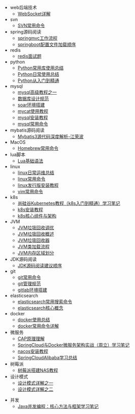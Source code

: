 - web后端技术 
    - [WebSocket详解](docs/16353969509607)
- svn
    - [SVN常用命令](docs/16353969627658)
- spring源码阅读
    - [springmvc工作流程](docs/16353969777611)
    - [springboot配置文件加载顺序](docs/16353969777668)
- redis
    - [redis面试题](docs/16353969916197)
- python
    - [Python常用库使用总结](docs/16353970021933)
    - [Python日常使用总结](docs/16353970021986)
    - [Python从入门到精通](docs/16353970022024)
- mysql
    - [mysql高级教程之一](docs/16353978146045)
    - [数据库设计规范](docs/16353978146106)
    - [soar环境搭建](docs/16353978146158)
    - [mycat使用教程](docs/16353978146207)
    - [mysql安装教程](docs/16353978146254)
    - [mysql常用命令](docs/16353978146297)
- mybatis源码阅读
    - [Mybatis3源代码深度解析-江荣波](docs/16353970233481)
- MacOS
    - [Homebrew常用命令](docs/16353970680332)
- lua脚本
    - [Lua基础语法](docs/16353970784743)
- linux
    - [linux日常运维总结](docs/16353970885101)
    - [linux常用命令](docs/16353970885153)
    - [linux发行版安装教程](docs/16353970885192)
    - [vim常用命令](docs/16353970885299)
- k8s
    - [尚硅谷Kubernetes教程（k8s入门到精通）学习笔记](docs/16353970980735)
    - [k8s安装教程](docs/16353970980876)
    - [k8s核心组件与架构](docs/16353970980941)
- JVM
    - [JVM垃圾回收调优](docs/16353971081261)
    - [JVM垃圾回收概述](docs/16353971081307)
    - [JVM垃圾回收器](docs/16353971081439)
    - [JVM类加载流程](docs/16353971081500)
    - [JVM内存区域划分](docs/16353971081575)
- JDK源码阅读
    - [JDK源码阅读建议顺序](docs/16353971163891)
- git
    - [git常用命令](docs/16353971256261)
    - [git管理规范](docs/16353971256310)
    - [gitlab环境搭建](docs/16353971256360)
- elasticsearch
    - [elasticsearch常用搜索命令](docs/16353971368920)
    - [elasticsearch核心概念](docs/16353971368972)
- docker
    - [docker使用总结](docs/16353971459611)
    - [docker常用命令详解](docs/16353971459678)
- 微服务
    - [CAP原理理解](docs/16353974078795)
    - [SpringCloud与Docker微服务架构实战（周立）学习笔记](docs/16353974078842)
    - [nacos安装教程](docs/16353974078904)
    - [SpringCloudAlibaba学习总结](docs/16353974078943)
- 树莓派
    - [树莓派搭建NAS教程](docs/16353971628832)
- 设计模式
    - [设计模式详解之一](docs/16353971713083)
    - [设计模式详解之二](docs/16353971713269)
<!-- - 日常开发
    - [日常问题总结](doc/16353971814226) -->
- 并发
    - [Java并发编程：核心方法与框架学习笔记](docs/16353971889721)